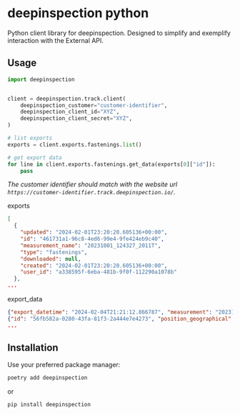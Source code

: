 # deepinspection python

Python client library for deepinspection. Designed to simplify and exemplify interaction with the External API.

## Usage

```python
import deepinspection


client = deepinspection.track.client(
    deepinspection_customer="customer-identifier",
    deepinspection_client_id="XYZ",
    deepinspection_client_secret="XYZ",
)

# list exports
exports = client.exports.fastenings.list()

# get export data
for line in client.exports.fastenings.get_data(exports[0]["id"]):
    pass
```

_The customer identifier should match with the website url `https://customer-identifier.track.deepinspection.io/`._

exports

```json
[
  {
    "updated": "2024-02-01T23:20:20.605136+00:00",
    "id": "461731a1-96c8-4ed6-99e4-9fe424eb9c40",
    "measurement_name": "20231001_124327_2011T",
    "type": "fastenings",
    "downloaded": null,
    "created": "2024-02-01T23:20:20.605136+00:00",
    "user_id": "a338595f-6eba-481b-9f0f-112290a1078b"
  },
...
```

export_data

```json
{"export_datetime": "2024-02-04T21:21:12.866787", "measurement": "20231001_124327_2011T"}
{"id": "56fb582a-0280-43fa-81f3-2a444e7e4273", "position_geographical": {"track_section": "111",
...
```

## Installation

Use your preferred package manager:

```bash
poetry add deepinspection
```

or

```bash
pip install deepinspection
```
